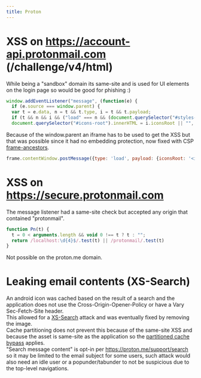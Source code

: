 ```yaml
---
title: Proton
---
```


# XSS on https://account-api.protonmail.com (/challenge/v4/html)
While being a "sandbox" domain its same-site and is used for UI elements on the login page so would be good for phishing :)
```js
window.addEventListener("message", (function(e) {
  if (e.source === window.parent) {
  var t = e.data, n = t && t.type, i = t && t.payload;
  if (t && n && i && ("load" === n && (document.querySelector("#styles-root").innerHTML = i.stylesRoot || "",
  document.querySelector("#icons-root").innerHTML = i.iconsRoot || "",
```

Because of the window.parent an iframe has to be used to get the XSS but that was possible since it had no embedding protection, now fixed with CSP [frame-ancestors](https://developer.mozilla.org/en-US/docs/Web/HTTP/Headers/Content-Security-Policy/frame-ancestors).
```js
frame.contentWindow.postMessage({type: 'load', payload: {iconsRoot: '<img src="https://http.cat/200">'}}, '*');
```

# XSS on https://secure.protonmail.com
The message listener had a same-site check but accepted any origin that contained "protonmail".
```js
function Pn(t) {
  t = 0 < arguments.length && void 0 !== t ? t : "";
  return /localhost:\d{4}$/.test(t) || /protonmail/.test(t)
}
```
Not possible on the proton.me domain.

# Leaking email contents (XS-Search)
An android icon was cached based on the result of a search and the application does not use the Cross-Origin-Opener-Policy or have a Vary Sec-Fetch-Site header.  
This allowed for a [XS-Search](https://xsleaks.dev/docs/attacks/xs-search/) attack and was eventually fixed by removing the image.   
Cache partitioning does not prevent this because of the same-site XSS and because the asset is same-site as the application so the [partitioned cache bypass](https://xsleaks.dev/docs/attacks/navigations/#partitioned-http-cache-bypass) applies.   
"Search message content" is opt-in per https://proton.me/support/search so it may be limited to the email subject for some users, such attack would also need an idle user or a popunder/tabunder to not be suspicious due to the top-level navigations.
